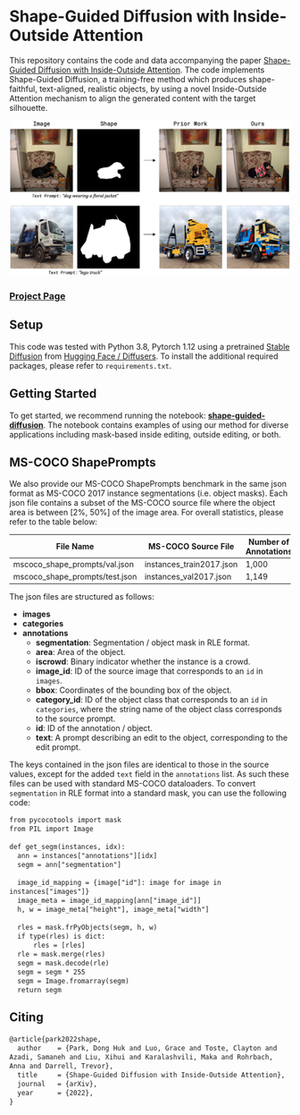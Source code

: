 # Shape-Guided Diffusion with Inside-Outside Attention
This repository contains the code and data accompanying the paper [Shape-Guided Diffusion with Inside-Outside Attention](shape-guided-diffusion.github.io). The code implements Shape-Guided Diffusion, a training-free method which produces shape-faithful, text-aligned, realistic objects, by using a novel Inside-Outside Attention mechanism to align the generated content with the target silhouette.

![teaser](assets/teaser.png)
### [Project Page](https://shape-guided-diffusion.github.io/)

## Setup
This code was tested with Python 3.8, Pytorch 1.12 using a pretrained [Stable Diffusion](https://huggingface.co/runwayml/stable-diffusion-v1-5) from [Hugging Face / Diffusers](https://huggingface.co/docs/diffusers/index). To install the additional required packages, please refer to `requirements.txt`.

## Getting Started
To get started, we recommend running the notebook: [**shape-guided-diffusion**](). The notebook contains examples of using our method for diverse applications including mask-based inside editing, outside editing, or both. 

## MS-COCO ShapePrompts
We also provide our MS-COCO ShapePrompts benchmark in the same json format as MS-COCO 2017 instance segmentations (i.e. object masks). Each json file contains a subset of the MS-COCO source file where the object area is between [2%, 50%] of the image area. For overall statistics, please refer to the table below:

| File Name                         | MS-COCO Source File       | Number of Annotations |
| --------------------------------- | ------------------------- | --------------------- |
| mscoco_shape_prompts/val.json     | instances_train2017.json  | 1,000                 |
| mscoco_shape_prompts/test.json    | instances_val2017.json    | 1,149                 |

The json files are structured as follows:
- **images**
- **categories**
- **annotations**
    - **segmentation**: Segmentation / object mask in RLE format.
    - **area**: Area of the object.
    - **iscrowd**: Binary indicator whether the instance is a crowd.
    - **image_id**: ID of the source image that corresponds to an `id` in `images`.
    - **bbox**: Coordinates of the bounding box of the object.
    - **category_id**: ID of the object class that corresponds to an `id` in `categories`, where the string name of the object class corresponds to the source prompt.
    - **id**: ID of the annotation / object.
    - **text**: A prompt describing an edit to the object, corresponding to the edit prompt.

The keys contained in the json files are identical to those in the source values, except for the added `text` field in the `annotations` list. As such these files can be used with standard MS-COCO dataloaders. To convert `segmentation` in RLE format into a standard mask, you can use the following code:

```
from pycocotools import mask
from PIL import Image

def get_segm(instances, idx):
  ann = instances["annotations"][idx]
  segm = ann["segmentation"]
  
  image_id_mapping = {image["id"]: image for image in instances["images"]}
  image_meta = image_id_mapping[ann["image_id"]]
  h, w = image_meta["height"], image_meta["width"]

  rles = mask.frPyObjects(segm, h, w)
  if type(rles) is dict:
      rles = [rles]
  rle = mask.merge(rles)
  segm = mask.decode(rle)
  segm = segm * 255
  segm = Image.fromarray(segm)
  return segm
```

## Citing
```
@article{park2022shape,
  author    = {Park, Dong Huk and Luo, Grace and Toste, Clayton and Azadi, Samaneh and Liu, Xihui and Karalashvili, Maka and Rohrbach, Anna and Darrell, Trevor},
  title     = {Shape-Guided Diffusion with Inside-Outside Attention},
  journal   = {arXiv},
  year      = {2022},
}
```